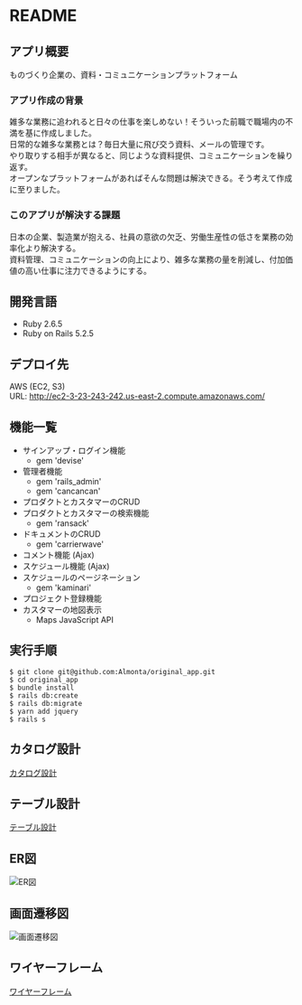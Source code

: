 # README

## アプリ概要
ものづくり企業の、資料・コミュニケーションプラットフォーム

### アプリ作成の背景
雑多な業務に追われると日々の仕事を楽しめない！そういった前職で職場内の不満を基に作成しました。<br>
日常的な雑多な業務とは？毎日大量に飛び交う資料、メールの管理です。<br>
やり取りする相手が異なると、同じような資料提供、コミュニケーションを繰り返す。<br>
オープンなプラットフォームがあればそんな問題は解決できる。そう考えて作成に至りました。

### このアプリが解決する課題
日本の企業、製造業が抱える、社員の意欲の欠乏、労働生産性の低さを業務の効率化より解決する。<br>
資料管理、コミュニケーションの向上により、雑多な業務の量を削減し、付加価値の高い仕事に注力できるようにする。


## 開発言語
- Ruby 2.6.5
- Ruby on Rails 5.2.5

## デプロイ先
AWS (EC2, S3)  
URL: http://ec2-3-23-243-242.us-east-2.compute.amazonaws.com/

## 機能一覧
- サインアップ・ログイン機能
  - gem 'devise'
- 管理者機能
  - gem 'rails_admin'
  - gem 'cancancan'
- プロダクトとカスタマーのCRUD
- プロダクトとカスタマーの検索機能
  - gem 'ransack'
- ドキュメントのCRUD
  - gem 'carrierwave'
- コメント機能 (Ajax)
- スケジュール機能 (Ajax)
- スケジュールのページネーション
  - gem 'kaminari'
- プロジェクト登録機能
- カスタマーの地図表示
  - Maps JavaScript API

## 実行手順
```
$ git clone git@github.com:Almonta/original_app.git
$ cd original_app
$ bundle install
$ rails db:create
$ rails db:migrate
$ yarn add jquery
$ rails s
```
## カタログ設計
[カタログ設計](https://docs.google.com/spreadsheets/d/1fp5PEtnYYU6hirToJtlg3giSCGADTWTKpE_8FrO6kmY/edit?usp=sharing)

## テーブル設計
[テーブル設計](https://docs.google.com/spreadsheets/d/1t0XmDtx391A8mWkQZK8hT667f7sE4cdtrQQgI1ZB09I/edit?usp=sharing)

## ER図  
![ER図](https://i.gyazo.com/0bb0a678b16e2ad52d0ea64e19a86e7a.png)

## 画面遷移図  
![画面遷移図](https://i.gyazo.com/4e2f20dcbe74eb16e0d471891913153e.png)

## ワイヤーフレーム
[ワイヤーフレーム](https://cacoo.com/diagrams/YurmX2riFADlnI3Z/7F0CC)
